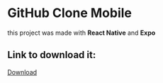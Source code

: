 # GitHub Clone Mobile

this project was made with **React Native** and **Expo**


## Link to download it:

<a href='/download/github-clone.apk' download='github-clone.apk'>Download</a>
